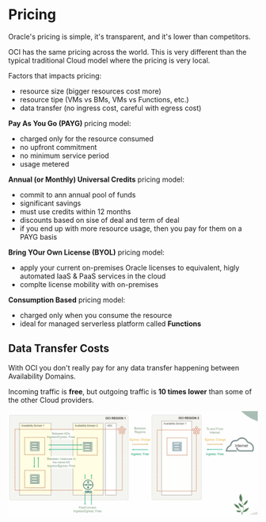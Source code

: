 # Pricing

Oracle's pricing is simple, it's transparent, and it's lower than competitors. 

OCI has the same pricing across the world. This is very different than the typical traditional Cloud model where the pricing is very local. 

Factors that impacts pricing:
- resource size (bigger resources cost more)
- resource tipe (VMs vs BMs, VMs vs Functions, etc.)
- data transfer (no ingress cost, careful with egress cost)

**Pay As You Go (PAYG)** pricing model:
- charged only for the resource consumed
- no upfront commitment
- no minimum service period
- usage metered

**Annual (or Monthly) Universal Credits** pricing model:
- commit to ann annual pool of funds
- significant savings
- must use credits within 12 months
- discounts based on sise of deal and term of deal
- if you end up with more resource usage, then you pay for them on a PAYG basis

**Bring YOur Own License (BYOL)** pricing model:
- apply your current on-premises Oracle licenses to equivalent, higly automated IaaS & PaaS services in the cloud
- complte license mobility with on-premises

**Consumption Based** pricing model:
- charged only when you consume the resource
- ideal for managed serverless platform called **Functions**

## Data Transfer Costs

With OCI you don't really pay for any data transfer happening between Availability Domains. 

Incoming traffic is **free**, but outgoing traffic is **10 times lower** than some of the other Cloud providers. 

![Data Trasnfer Costs](../images/data_transfer_costs.png)